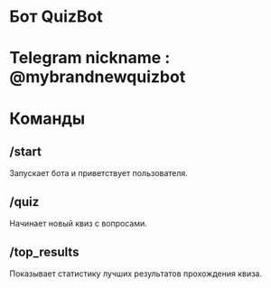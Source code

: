 
# Бот QuizBot
# Telegram nickname : @mybrandnewquizbot

# Команды

## /start
Запускает бота и приветствует пользователя.

## /quiz
Начинает новый квиз с вопросами.

## /top_results
Показывает статистику лучших результатов прохождения квиза.

